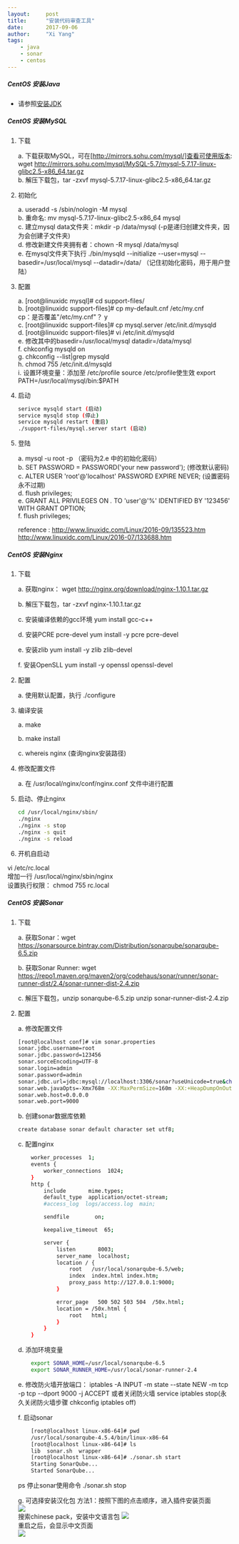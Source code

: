 ```yaml
---
layout: 	post
title: 		"安装代码审查工具"
date: 		2017-09-06 
author:     "Xi Yang"
tags: 
    - java
    - sonar
    - centos
---   
```


##### CentOS 安装Java

- 请参照[安装JDK](http://yancyyang.com/2018/01/20/%E5%AE%89%E8%A3%85JDK/)

##### CentOS 安装MySQL            
1. 下载  

	a. 下载获取MySQL，可在[http://mirrors.sohu.com/mysql/]查看可使用版本: wget http://mirrors.sohu.com/mysql/MySQL-5.7/mysql-5.7.17-linux-glibc2.5-x86_64.tar.gz  
	b. 解压下载包，tar -zxvf mysql-5.7.17-linux-glibc2.5-x86_64.tar.gz  

2. 初始化  

	a. useradd -s /sbin/nologin -M mysql  
	b. 重命名: mv mysql-5.7.17-linux-glibc2.5-x86_64 mysql  
	c. 建立mysql data文件夹：mkdir -p /data/mysql (-p是递归创建文件夹，因为会创建子文件夹)  
	d. 修改新建文件夹拥有者：chown -R mysql /data/mysql  
	e. 在mysql文件夹下执行  ./bin/mysqld --initialize --user=mysql --basedir=/usr/local/mysql --datadir=/data/  （记住初始化密码，用于用户登陆）  

3. 配置  

	a. [root@linuxidc mysql]# cd support-files/  
	b. [root@linuxidc support-files]# cp my-default.cnf /etc/my.cnf  
		cp：是否覆盖"/etc/my.cnf"？ y  
	c. [root@linuxidc support-files]# cp mysql.server /etc/init.d/mysqld  
	d. [root@linuxidc support-files]# vi /etc/init.d/mysqld  
	e. 修改其中的basedir=/usr/local/mysql   datadir=/data/mysql  
	f. chkconfig mysqld on  
	g. chkconfig --list|grep mysqld  
	h. chmod 755 /etc/init.d/mysqld  
	i. 设置环境变量：添加至 /etc/profile source /etc/profile使生效  export PATH=/usr/local/mysql/bin:$PATH  

4. 启动  

	```bash
	serivce mysqld start (启动)  
	service mysqld stop (停止)  
	service mysqld restart (重启)  
	./support-files/mysql.server start (启动)  
	```  

5. 登陆  

	a. mysql -u root -p （密码为2.e 中的初始化密码）  
	b. SET PASSWORD = PASSWORD('your new password'); (修改默认密码)  
	c. ALTER USER 'root'@'localhost' PASSWORD EXPIRE NEVER; (设置密码永不过期)  
	d. flush privileges;  
	e. GRANT ALL PRIVILEGES ON *.* TO 'user'@'%' IDENTIFIED BY '123456' WITH GRANT OPTION;  
	f. flush privileges;  

	reference : http://www.linuxidc.com/Linux/2016-09/135523.htm  
				http://www.linuxidc.com/Linux/2016-07/133688.htm  

##### CentOS 安装Nginx  
1. 下载  
	
	a. 获取nginx：  wget http://nginx.org/download/nginx-1.10.1.tar.gz  
	
	b. 解压下载包，tar -zxvf nginx-1.10.1.tar.gz

	c. 安装编译依赖的gcc环境 yum install gcc-c++

	d. 安装PCRE pcre-devel   yum install -y pcre pcre-devel

	e. 安装zlib              yum install -y zlib zlib-devel

	f. 安装OpenSLL           yum install -y openssl openssl-devel 

2. 配置  

	a. 使用默认配置，执行  ./configure 

3. 编译安装

	a. make

	b. make install

	c. whereis nginx (查询nginx安装路径)

4. 修改配置文件

	a. 在 /usr/local/nginx/conf/nginx.conf 文件中进行配置

5. 启动、停止nginx
	
	```bash
	cd /usr/local/nginx/sbin/
	./nginx
	./nginx -s stop
	./nginx -s quit
	./nginx -s reload
	```

6. 开机自启动

vi /etc/rc.local  
增加一行 /usr/local/nginx/sbin/nginx  
设置执行权限： 
chmod 755 rc.local  


##### CentOS 安装Sonar

1. 下载

	a. 获取Sonar：wget https://sonarsource.bintray.com/Distribution/sonarqube/sonarqube-6.5.zip

	b. 获取Sonar Runner: wget https://repo1.maven.org/maven2/org/codehaus/sonar/runner/sonar-runner-dist/2.4/sonar-runner-dist-2.4.zip
	
	c. 解压下载包，unzip sonarqube-6.5.zip  unzip sonar-runner-dist-2.4.zip 

2. 配置

	a. 修改配置文件

	```bash
	[root@localhost conf]# vim sonar.properties
	sonar.jdbc.username=root
	sonar.jdbc.password=123456
	sonar.sorceEncoding=UTF-8
	sonar.login=admin
	sonar.password=admin
	sonar.jdbc.url=jdbc:mysql://localhost:3306/sonar?useUnicode=true&characterEncoding=utf8&rewriteBatchedStatements=true&useConfigs=maxPerformance
	sonar.web.javaOpts=-Xmx768m -XX:MaxPermSize=160m -XX:+HeapDumpOnOutOfMemoryError
	sonar.web.host=0.0.0.0
	sonar.web.port=9000
	```
	
	b. 创建sonar数据库依赖
	
	```bash
	create database sonar default character set utf8;
	```

	c. 配置nginx
	
	```bash
		worker_processes  1;
		events {
		    worker_connections  1024;
		}
		http {
		    include       mime.types;
		    default_type  application/octet-stream;
		    #access_log  logs/access.log  main;

		    sendfile        on;

		    keepalive_timeout  65;

		    server {
		        listen       8003;
		        server_name  localhost;
		        location / {
		            root   /usr/local/sonarqube-6.5/web;
		            index  index.html index.htm;
		            proxy_pass http://127.0.0.1:9000;
		        }

		        error_page   500 502 503 504  /50x.html;
		        location = /50x.html {
		            root   html;
		        }
		    }
		}
	```
	d. 添加环境变量
	
	```bash
		export SONAR_HOME=/usr/local/sonarqube-6.5
		export SONAR_RUNNER_HOME=/usr/local/sonar-runner-2.4
	```
	
	e. 修改防火墙开放端口： iptables -A INPUT -m state --state NEW -m tcp -p tcp --dport 9000 -j ACCEPT 或者关闭防火墙 service  iptables stop(永久关闭防火墙步骤 chkconfig iptables off)

	f. 启动sonar
	
	```bash
		[root@localhost linux-x86-64]# pwd
		/usr/local/sonarqube-4.5.4/bin/linux-x86-64
		[root@localhost linux-x86-64]# ls
		lib  sonar.sh  wrapper
		[root@localhost linux-x86-64]# ./sonar.sh start
		Starting SonarQube...
		Started SonarQube...
	```
	 ps 停止sonar使用命令 ./sonar.sh stop

	g. 可选择安装汉化包
		方法1：按照下图的点击顺序，进入插件安装页面  
		![](/blogImages/sonarPlugin.jpg)  
		搜索chinese pack，安装中文语言包
		![](/blogImages/chinesePack.jpg)  
		重启之后，会显示中文页面  
		![](/blogImages/chinesePage.jpg)
